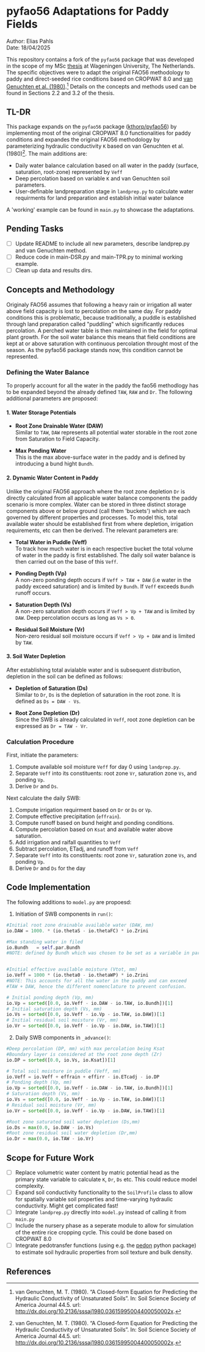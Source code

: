 # pyfao56 Adaptations for Paddy Fields

Author: Elias Pahls\
Date:   18/04/2025

This repository contains a fork of the `pyfao56` package that was developed
in the scope of my MSc [thesis](./docs/MSc.Thesis.Elias.Pahls.Modeling.FAO56.IRRI.India-compact.pdf) at Wageningen University, The Netherlands. The
specific objectives were to adapt the original FAO56 methodology to paddy and
direct-seeded rice conditions based on CROPWAT 8.0 and  [van Genuchten et al. (1980)](./docs/vanGenuchten1980.pdf).[^1] 
Details on the concepts and methods used can be found in Sections 2.2 and 3.2 of
the thesis.

## TL-DR

This package expands on the `pyfao56` package
([kthorp/pyfao56](https://github.com/kthorp/pyfao56)) by implementing most of
the original CROPWAT 8.0 functionalities for paddy conditions and expandes the
original FAO56 methodology by parameterizing hydraulic conductivity `K` based
on van Genuchten et al. (1980)[^1]. The main additions are:

- Daily water balance calculation based on all water in the paddy (surface,
  saturation, root-zone) represented by `Veff`
- Deep percolation based on variable `K` and van Genuchten soil parameters.
- User-definable landpreparation stage in `landprep.py` to calculate water
  requirments for land preparation and establish initial water balance 

A 'working' example can be found in `main.py` to showcase the adaptations.

## Pending Tasks

- [ ] Update README to include all new parameters, describe landprep.py and van
      Genuchten method.
- [ ] Reduce code in main-DSR.py and main-TPR.py to minimal working example.
- [ ] Clean up data and results dirs.

## Concepts and Methodology

Originaly FAO56 assumes that following a heavy rain or irrigation all water
above field capacity is lost to percolation on the same day. For paddy
conditions this is problematic, because traditionally, a puddle is established
through land preparation called "puddling" which significantly reduces
percolation. A perched water table is then maintained in the field for optimal
plant growth. For the soil water balance this means that field conditions are
kept at or above saturation with continuous percolation throught most of the
season. As the pyfao56 package stands now, this condition cannot be represented.

### Defining the Water Balance

To properly account for all the water in the paddy the fao56 methodlogy
has to be expanded beyond the already defined `TAW`, `RAW` and `Dr`. The
following additional parameters are proposed:

#### 1. Water Storage Potentials
- **Root Zone Drainable Water (DAW)**\
  Similar to `TAW`, `DAW` represents all
  potential water storable in the root zone from Saturation to Field Capacity.
 
- **Max Ponding Water** \
  This is the max above-surface water in the paddy and
  is defined by introducing a bund hight `Bundh`.
 
#### 2. Dynamic Water Content in Paddy

Unlike the original FAO56 approach where the root zone depletion `Dr` is
directly calculated from all applicable water balance components the paddy
scenario is more complex. Water can be stored in three distinct storage
components above or below ground (call them 'buckets') which are each governed
by different properties and processes. To model this, total available water
should be established first from where depletion, irrigation requirements, etc
can then be derived. The relevant parameters are:

- **Total Water in Puddle (Veff)**\
  To track how much water is in each respective bucket the total volume of
  water in the paddy is first established. The daily soil water balance is then
  carried out on the base of this `Veff`.
  
- **Ponding Depth (Vp)**\
  A non-zero ponding depth occurs if `Veff > TAW + DAW` (i.e water in the paddy
  exceed saturation) and is limited by `Bundh`. If `Veff` exceeds `Bundh`
  runoff occurs.
  
- **Saturation Depth (Vs)**\
  A non-zero saturation depth occurs if `Veff > Vp + TAW` and is limited by
  `DAW`. Deep percolation occurs as long as `Vs > 0`.
  
- **Residual Soil Moisture (Vr)**\
  Non-zero residual soil moisture occurs if `Veff > Vp + DAW` and is limited by
  `TAW`.

#### 3. Soil Water Depletion

After establishing total avialable water and is subsequent distribution,
depletion in the soil can be defined as follows:

- **Depletion of Saturation (Ds)**\
  Similar to `Dr`, `Ds` is the depletion of saturation in the root zone. It is
  defined as `Ds = DAW - Vs`.
 
- **Root Zone Depletion (Dr)**\
  Since the SWB is already calculated in `Veff`, root zone depletion can be
  expressed as `Dr = TAW - Vr`.

### Calculation Procedure

First, initiate the parameters:

1. Compute available soil moisture `Veff` for day 0 using `landprep.py`.
2. Separate `Veff` into its constituents: root zone `Vr`, saturation zone
  `Vs`, and ponding `Vp`.
3. Derive `Dr` and `Ds`.
 
Next calculate the daily SWB:

1. Compute irrigation requirment based on `Dr` or `Ds` or `Vp`.
2. Compute effective precipitation (`effrain`).
3. Compute runoff based on bund height and ponding conditions.
4. Compute percolation based on `Ksat` and available water above saturation.
5. Add irrigation and raifall quantities to `Veff`
6. Subtract percolation, ETadj, and runoff from `Veff`
7. Separate `Veff` into its constituents: root zone `Vr`, saturation zone
  `Vs`, and ponding `Vp`.
8. Derive `Dr` and `Ds` for the day

## Code Implementation

The following additions to `model.py` are propoesd:

1. Initiation of SWB components in `run()`:
  ```python
  #Initial root zone drainable available water (DAW, mm)
  io.DAW = 1000. * (io.thetaS - io.thetaFC) * io.Zrini

  #Max standing water in filed
  io.Bundh   = self.par.Bundh
  #NOTE: defined by Bundh which was chosen to be set as a variable in parameters.py


  #Initial effective available moisture (Vtot, mm)
  io.Veff = 1000 * (io.theta0 - io.thetaWP) * io.Zrini
  #NOTE: This accounts for all the water in the paddy and can exceed 
  #TAW + DAW, hence the different nomenclature to prevent confusion.

  # Initial ponding depth (Vp, mm)
  io.Vp = sorted([0.0, io.Veff - io.DAW - io.TAW, io.Bundh])[1]
  # Initial saturation depth (Vs, mm)
  io.Vs = sorted([0.0, io.Veff - io.Vp - io.TAW, io.DAW])[1]
  # Initial residual soil moisture (Vr, mm)
  io.Vr = sorted([0.0, io.Veff - io.Vp - io.DAW, io.TAW])[1]
  ```


2. Daily SWB components in `_advance()`:
  ```python
  #Deep percolation (DP, mm) with max percolation being Ksat
  #Boundary layer is considered at the root zone depth (Zr)
  io.DP = sorted([0.0, io.Vs, io.Ksat])[1]

  # Total soil moisture in puddle (Veff, mm)
  io.Veff = io.Veff + effrain + effirr - io.ETcadj - io.DP
  # Ponding depth (Vp, mm)
  io.Vp = sorted([0.0, io.Veff - io.DAW - io.TAW, io.Bundh])[1]
  # Saturation depth (Vs, mm)
  io.Vs = sorted([0.0, io.Veff - io.Vp - io.TAW, io.DAW])[1]
  # Residual soil moisture (Vr, mm)
  io.Vr = sorted([0.0, io.Veff - io.Vp - io.DAW, io.TAW])[1]

  #Root zone saturated soil water depletion (Ds,mm)
  io.Ds = max(0.0, io.DAW - io.Vs)
  #Root zone residual soil water depletion (Dr,mm)
  io.Dr = max(0.0, io.TAW - io.Vr)
  ```

## Scope for Future Work 

- [ ] Replace volumetric water content by matric potential head as the primary
      state variable to calculate `K`, `Dr`, `Ds` etc. This could reduce model complexity.
- [ ] Expand soil conductivity functionality to the `SoilProfile` class to allow
      for spatially variable soil properties and time-varying hydraulic
      conductivity. Might get complicated fast!
- [ ] Integrate `landprep.py` directly into `model.py` instead of calling it
      from `main.py`
- [ ] Include the nursery phase as a seperate module to allow for simulation of
      the entire rice cropping cycle. This could be done based on CROPWAT 8.0
- [ ] Integrate pedotransfer functions (using e.g. the
      [pedon](https://github.com/martinvonk/pedon) python package) to estimate
      soil hydraulic properties from soil texture and bulk density.

## References

[^1]: van Genuchten, M. T. (1980). “A Closed-form Equation for Predicting the Hydraulic
Conductivity of Unsaturated Soils”. In: Soil Science Society of America Journal
44.5. url: http://dx.doi.org/10.2136/sssaj1980.03615995004400050002x.
